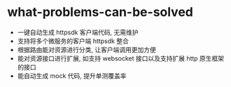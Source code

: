 # what-problems-can-be-solved

* 一键自动生成 httpsdk 客户端代码, 无需维护
* 支持将多个微服务的客户端 httpsdk 整合
* 根据路由能对资源进行分类, 让客户端调用更加方便
* 能对资源接口进行扩展, 如支持 websocket 接口以及支持扩展 http 原生框架的接口
* 能自动生成 mock 代码, 提升单测覆盖率